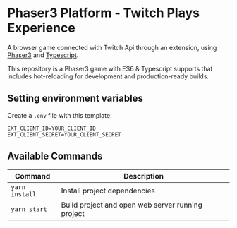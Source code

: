 # Phaser3 Platform - Twitch Plays Experience

A browser game connected with Twitch Api through an extension, using [Phaser3](https://www.phaser.io/phaser3) and [Typescript](https://www.typescriptlang.org/).

This repository is a Phaser3 game with ES6 & Typescript supports that includes hot-reloading for development and production-ready builds. 

## Setting environment variables

Create a `.env` file with this template:

```
EXT_CLIENT_ID=YOUR_CLIENT_ID
EXT_CLIENT_SECRET=YOUR_CLIENT_SECRET
```

## Available Commands

| Command | Description |
|---------|-------------|
| `yarn install` | Install project dependencies |
| `yarn start` | Build project and open web server running project |
